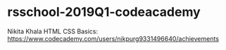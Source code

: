 # rsschool-2019Q1-codeacademy
Nikita Khala
HTML CSS Basics: https://www.codecademy.com/users/nikpurg9331496640/achievements
